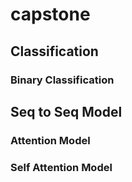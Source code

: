 # capstone

## Classification

### Binary Classification


## Seq to Seq Model

### Attention Model

### Self Attention Model
